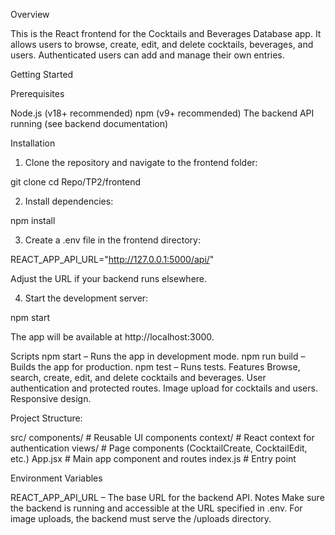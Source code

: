 Overview

This is the React frontend for the Cocktails and Beverages Database app. It allows users to browse, create, edit, and delete cocktails, beverages, and users. Authenticated users can add and manage their own entries.

Getting Started

Prerequisites

Node.js (v18+ recommended)
npm (v9+ recommended)
The backend API running (see backend documentation)

Installation

1. Clone the repository and navigate to the frontend folder:

git clone <your-repo-url>
cd Repo/TP2/frontend

2. Install dependencies:

npm install

3. Create a .env file in the frontend directory:

REACT_APP_API_URL="http://127.0.0.1:5000/api/"

Adjust the URL if your backend runs elsewhere.

4. Start the development server:

npm start

The app will be available at http://localhost:3000.

Scripts
npm start – Runs the app in development mode.
npm run build – Builds the app for production.
npm test – Runs tests.
Features
Browse, search, create, edit, and delete cocktails and beverages.
User authentication and protected routes.
Image upload for cocktails and users.
Responsive design.

Project Structure:

src/
  components/      # Reusable UI components
  context/         # React context for authentication
  views/           # Page components (CocktailCreate, CocktailEdit, etc.)
  App.jsx          # Main app component and routes
  index.js         # Entry point

Environment Variables

REACT_APP_API_URL – The base URL for the backend API.
Notes
Make sure the backend is running and accessible at the URL specified in .env.
For image uploads, the backend must serve the /uploads directory.
